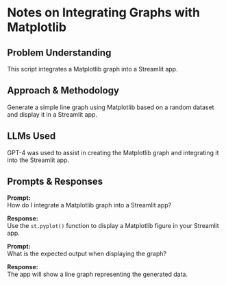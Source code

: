 # Notes on Integrating Graphs with Matplotlib

## Problem Understanding
This script integrates a Matplotlib graph into a Streamlit app.

## Approach & Methodology
Generate a simple line graph using Matplotlib based on a random dataset and display it in a Streamlit app.

## LLMs Used
GPT-4 was used to assist in creating the Matplotlib graph and integrating it into the Streamlit app.

## Prompts & Responses
**Prompt:**  
How do I integrate a Matplotlib graph into a Streamlit app?

**Response:**  
Use the `st.pyplot()` function to display a Matplotlib figure in your Streamlit app.

**Prompt:**  
What is the expected output when displaying the graph?

**Response:**  
The app will show a line graph representing the generated data.

